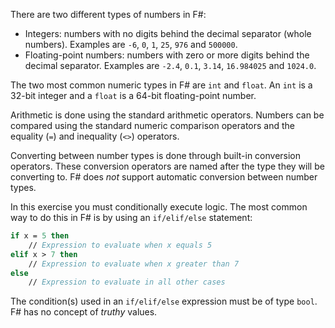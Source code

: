 There are two different types of numbers in F#:

- Integers: numbers with no digits behind the decimal separator (whole numbers). Examples are `-6`, `0`, `1`, `25`, `976` and `500000`.
- Floating-point numbers: numbers with zero or more digits behind the decimal separator. Examples are `-2.4`, `0.1`, `3.14`, `16.984025` and `1024.0`.

The two most common numeric types in F# are `int` and `float`. An `int` is a 32-bit integer and a `float` is a 64-bit floating-point number.

Arithmetic is done using the standard arithmetic operators. Numbers can be compared using the standard numeric comparison operators and the equality (`=`) and inequality (`<>`) operators.

Converting between number types is done through built-in conversion operators. These conversion operators are named after the type they will be converting to. F# does _not_ support automatic conversion between number types.

In this exercise you must conditionally execute logic. The most common way to do this in F# is by using an `if/elif/else` statement:

```fsharp
if x = 5 then
    // Expression to evaluate when x equals 5
elif x > 7 then
    // Expression to evaluate when x greater than 7
else
    // Expression to evaluate in all other cases
```

The condition(s) used in an `if/elif/else` expression must be of type `bool`. F# has no concept of _truthy_ values.
